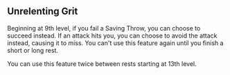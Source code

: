 ## Unrelenting Grit 
Beginning at 9th level, if you fail a Saving Throw, you can choose to succeed instead.
If an attack hits you, you can choose to avoid the attack instead, causing it to miss.
You can't use this feature again until you finish a short or long rest.

You can use this feature twice between rests starting at 13th level.

<!--

-<< CHANGES >>-
- renamed indomitable -> legendary resistance
- switched power to recharge on short rests
- automatically succeed on the save instead of rerolling
- reduced to two uses from three

-<< TODO >>-
- none

-<< COMMENTARY >>-
- this is now very strong
- absolutely deny even the most difficult of Saving Throws
- does not cost a reaction

-->
